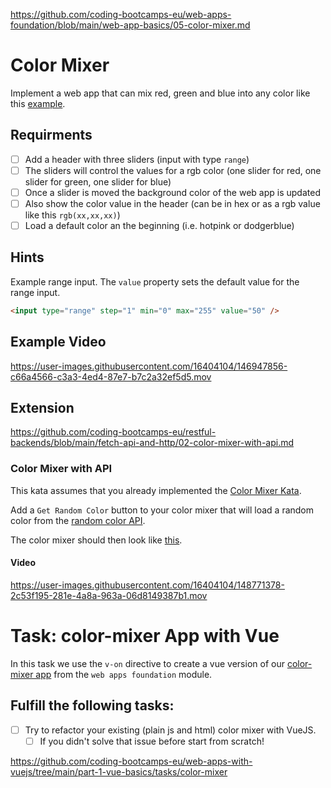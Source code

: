 https://github.com/coding-bootcamps-eu/web-apps-foundation/blob/main/web-app-basics/05-color-mixer.md

# Color Mixer

Implement a web app that can mix red, green and blue into any color like this [example](https://coding-katas.netlify.app/color-mixer/).

## Requirments

- [ ] Add a header with three sliders (input with type `range`)
- [ ] The sliders will control the values for a rgb color (one slider for red, one slider for green, one slider for blue)
- [ ] Once a slider is moved the background color of the web app is updated
- [ ] Also show the color value in the header (can be in hex or as a rgb value like this `rgb(xx,xx,xx)`)
- [ ] Load a default color an the beginning (i.e. hotpink or dodgerblue)

## Hints

Example range input. The `value` property sets the default value for the range input.

```html
<input type="range" step="1" min="0" max="255" value="50" />
```

## Example Video

https://user-images.githubusercontent.com/16404104/146947856-c66a4566-c3a3-4ed4-87e7-b7c2a32ef5d5.mov

## Extension

https://github.com/coding-bootcamps-eu/restful-backends/blob/main/fetch-api-and-http/02-color-mixer-with-api.md

### Color Mixer with API

This kata assumes that you already implemented the [Color Mixer Kata](https://github.com/coding-bootcamps-eu/web-apps-foundation/blob/main/web-app-basics/05-color-mixer.md).

Add a `Get Random Color` button to your color mixer that will load a random color from the [random color API](https://dummy-apis.netlify.app/api/color).

The color mixer should then look like [this](https://coding-katas.netlify.app/color-mixer-with-api/).

#### Video

https://user-images.githubusercontent.com/16404104/148771378-2c53f195-281e-4a8a-963a-06d8149387b1.mov

# Task: color-mixer App with Vue

In this task we use the `v-on` directive to create a vue version of our [color-mixer app](https://github.com/coding-bootcamps-eu/web-apps-foundation/blob/main/web-app-basics/05-color-mixer.md) from the `web apps foundation` module.

## Fulfill the following tasks:

- [ ] Try to refactor your existing (plain js and html) color mixer with VueJS.
  - [ ] If you didn't solve that issue before start from scratch!

https://github.com/coding-bootcamps-eu/web-apps-with-vuejs/tree/main/part-1-vue-basics/tasks/color-mixer
